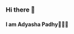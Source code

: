 ### Hi there 👋

#### I am Adyasha Padhy👩🏻‍💻


<!--
**adyashapadhy/adyashapadhy** is a ✨ _special_ ✨ repository because its `README.md` (this file) appears on your GitHub profile.
<!--
Here are some ideas to get you started:
-->
<!--
- 🔭 I’m currently working on ...
- 🌱 I’m currently learning ...
- 👯 I’m looking to collaborate on ...
- 🤔 I’m looking for help with ...
- 💬 Ask me about ...
- 📫 How to reach me: ...
- 😄 Pronouns: ...
- ⚡ Fun fact: ...
-->
